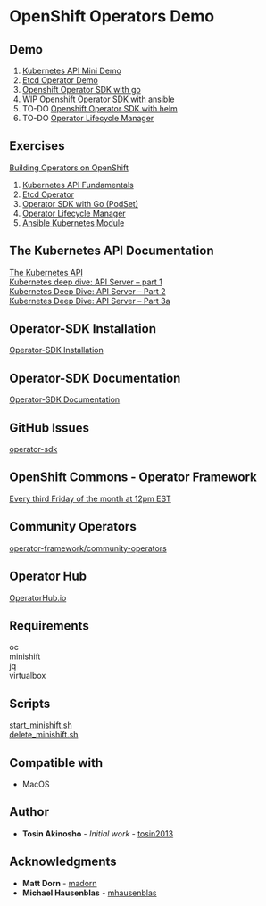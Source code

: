 # OpenShift Operators Demo


## Demo
1. [Kubernetes API Mini Demo](kubernetes-api.md)
2. [Etcd Operator Demo](etcd-operator-demo.md)
3. [Openshift Operator SDK with go](openshift-sdk-with-go.md)
4. WIP [Openshift Operator SDK with ansible](openshift-sdk-with-ansible.md)
5. TO-DO [Openshift Operator SDK with helm](#)
6. TO-DO  [Operator Lifecycle Manager](#)

## Exercises
[Building Operators on OpenShift](https://learn.openshift.com/)  

1. [Kubernetes API Fundamentals](https://learn.openshift.com/operatorframework/k8s-api-fundamentals/)
2. [Etcd Operator](https://learn.openshift.com/operatorframework/etcd-operator/)
3. [Operator SDK with Go (PodSet)](https://learn.openshift.com/operatorframework/go-operator-podset/)
4. [Operator Lifecycle Manager](https://learn.openshift.com/operatorframework/operator-lifecycle-manager/)
5. [Ansible Kubernetes Module](https://learn.openshift.com/ansibleop/ansible-k8s-modules/)


## The Kubernetes API Documentation
[The Kubernetes API](https://kubernetes.io/docs/concepts/overview/kubernetes-api/)  
[Kubernetes deep dive: API Server – part 1](https://blog.openshift.com/kubernetes-deep-dive-api-server-part-1/)  
[Kubernetes Deep Dive: API Server – Part 2](https://blog.openshift.com/kubernetes-deep-dive-api-server-part-2/)  
[Kubernetes Deep Dive: API Server – Part 3a](https://blog.openshift.com/kubernetes-deep-dive-api-server-part-3a/)  

## Operator-SDK Installation
[Operator-SDK Installation](operator-sdk-installation.md)  

## Operator-SDK Documentation
[Operator-SDK Documentation](https://github.com/operator-framework/operator-sdk/tree/master/doc)  

## GitHub Issues
[operator-sdk](https://github.com/operator-framework/operator-sdk/issues)  

## OpenShift Commons - Operator Framework
[Every third Friday of the month at 12pm EST](https://commons.openshift.org/sig/OpenshiftOperators.html)  

## Community Operators
[operator-framework/community-operators](https://github.com/operator-framework/community-operators)  

## Operator Hub
[OperatorHub.io](https://www.operatorhub.io/)  

## Requirements
oc  
minishift  
jq  
virtualbox  

## Scripts
[start_minishift.sh](https://github.com/tosin2013/openshift-demos/blob/master/operators/start_minishift.sh)  
[delete_minishift.sh](https://github.com/tosin2013/openshift-demos/blob/master/operators/delete_minishift.sh)  

## Compatible with
* MacOS  

## Author
* **Tosin Akinosho** - *Initial work* - [tosin2013](https://github.com/tosin2013)

## Acknowledgments

* **Matt Dorn** -  [madorn](https://github.com/madorn)  
* **Michael Hausenblas** -  [mhausenblas](https://github.com/mhausenblas)  
